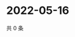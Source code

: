 # 2022-05-16

共 0 条

<!-- BEGIN WEIBO -->
<!-- 最后更新时间 Mon May 16 2022 09:18:31 GMT+0800 (China Standard Time) -->

<!-- END WEIBO -->
